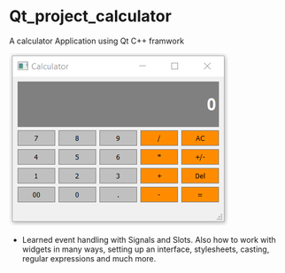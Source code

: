 # Qt_project_calculator
A calculator Application using Qt C++ framwork

<div style="align:center">
  <img src ="/myapp.PNG"/>
</div>


>
 - Learned event handling with Signals and Slots. Also how to work with widgets in many ways, setting up an interface, stylesheets, casting, regular expressions and much more.
